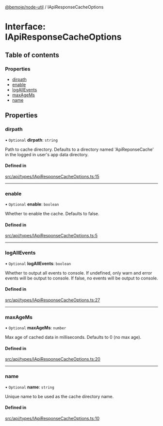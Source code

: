 [@bemoje/node-util](/docs/index.md) / IApiResponseCacheOptions

# Interface: IApiResponseCacheOptions

## Table of contents

### Properties

- [dirpath](/docs/interfaces/IApiResponseCacheOptions.md#dirpath)
- [enable](/docs/interfaces/IApiResponseCacheOptions.md#enable)
- [logAllEvents](/docs/interfaces/IApiResponseCacheOptions.md#logallevents)
- [maxAgeMs](/docs/interfaces/IApiResponseCacheOptions.md#maxagems)
- [name](/docs/interfaces/IApiResponseCacheOptions.md#name)

## Properties

### dirpath

• `Optional` **dirpath**: `string`

Path to cache directory. Defaults to a directory named 'ApiReponseCache' in the logged in user's app data directory.

#### Defined in

[src/api/types/IApiResponseCacheOptions.ts:15](https://github.com/bemoje/bemoje-node-util/blob/957547c/src/api/types/IApiResponseCacheOptions.ts#L15)

___

### enable

• `Optional` **enable**: `boolean`

Whether to enable the cache. Defaults to false.

#### Defined in

[src/api/types/IApiResponseCacheOptions.ts:5](https://github.com/bemoje/bemoje-node-util/blob/957547c/src/api/types/IApiResponseCacheOptions.ts#L5)

___

### logAllEvents

• `Optional` **logAllEvents**: `boolean`

Whether to output all events to console.
If undefined, only warn and error events will be output to console.
If false, no events will be output to console.

#### Defined in

[src/api/types/IApiResponseCacheOptions.ts:27](https://github.com/bemoje/bemoje-node-util/blob/957547c/src/api/types/IApiResponseCacheOptions.ts#L27)

___

### maxAgeMs

• `Optional` **maxAgeMs**: `number`

Max age of cached data in milliseconds. Defaults to 0 (no max age).

#### Defined in

[src/api/types/IApiResponseCacheOptions.ts:20](https://github.com/bemoje/bemoje-node-util/blob/957547c/src/api/types/IApiResponseCacheOptions.ts#L20)

___

### name

• `Optional` **name**: `string`

Unique name to be used as the cache directory name.

#### Defined in

[src/api/types/IApiResponseCacheOptions.ts:10](https://github.com/bemoje/bemoje-node-util/blob/957547c/src/api/types/IApiResponseCacheOptions.ts#L10)
